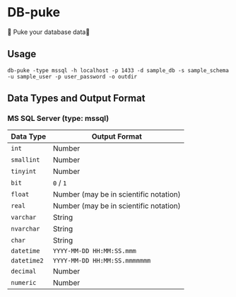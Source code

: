 # DB-puke

🤮 Puke your database data🤮

## Usage

```
db-puke -type mssql -h localhost -p 1433 -d sample_db -s sample_schema -u sample_user -p user_password -o outdir
```

## Data Types and Output Format

### MS SQL Server (type: mssql)

| Data Type    | Output Format           |
|--------------|-------------------------|
| `int`        | Number                  |
| `smallint`   | Number                  |
| `tinyint`    | Number                  |
| `bit`        | `0` / `1`               |
| `float`      | Number (may be in scientific notation)  |
| `real`       | Number (may be in scientific notation)  |
| `varchar`    | String                  |
| `nvarchar`   | String                  |
| `char`       | String                  |
| `datetime`   | `YYYY-MM-DD HH:MM:SS.mmm`  |
| `datetime2`  | `YYYY-MM-DD HH:MM:SS.mmmmmmm`  |
| `decimal`    | Number                  |
| `numeric`    | Number                  |

